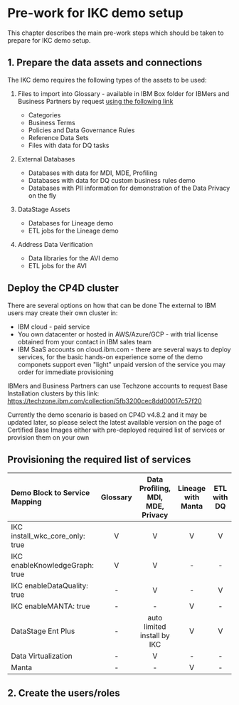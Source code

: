 # Pre-work for IKC demo setup

This chapter describes the main pre-work steps which should be taken to prepare for IKC demo setup.

## 1. Prepare the data assets and connections

The IKC demo requires the following types of the assets to be used:

1. Files to import into Glossary - available in IBM Box folder for IBMers and Business Partners by request [using the following link](https://ibm.box.com/s/6vp8b2ooaldso8df0h0n8n1f2zku75qa)

   - Categories
   - Business Terms
   - Policies and Data Governance Rules
   - Reference Data Sets
   - Files with data for DQ tasks

2. External Databases

   - Databases with data for MDI, MDE, Profiling
   - Databases with data for DQ custom business rules demo
   - Databases with PII information for demonstration of the Data Privacy on the fly

3. DataStage Assets

   - Databases for Lineage demo
   - ETL jobs for the Lineage demo

4. Address Data Verification
   - Data libraries for the AVI demo
   - ETL jobs for the AVI

## Deploy the CP4D cluster

There are several options on how that can be done
The external to IBM users may create their own cluster in:

- IBM cloud - paid service
- You own datacenter or hosted in AWS/Azure/GCP - with trial license obtained from your contact in IBM sales team
- IBM SaaS accounts on cloud.ibm.com - there are several ways to deploy services, for the basic hands-on experience some of the demo componets support even "light" unpaid version of the service you may order for immediate provisioning

IBMers and Business Partners can use Techzone accounts to request Base Installation clusters by this link: https://techzone.ibm.com/collection/5fb3200cec8dd00017c57f20

Currently the demo scenario is based on CP4D v4.8.2 and it may be updated later, so please select the latest available version on the page of Certified Base Images either with pre-deployed required list of services or provision them on your own

## Provisioning the required list of services

| Demo Block to Service Mapping   | Glossary | Data Profiling, MDI, MDE, Privacy | Lineage with Manta | ETL with DQ |
| :------------------------------ | :------: | :-------------------------------: | :----------------: | :---------: |
| IKC install_wkc_core_only: true |    V     |                 V                 |         V          |      V      |
| IKC enableKnowledgeGraph: true  |    V     |                 V                 |         -          |      -      |
| IKC enableDataQuality: true     |    -     |                 V                 |         -          |      V      |
| IKC enableMANTA: true           |    -     |                 -                 |         V          |      -      |
| DataStage Ent Plus              |    -     |    auto limited install by IKC    |         V          |      V      |
| Data Virtualization             |    -     |                 V                 |         -          |      -      |
| Manta                           |    -     |                 -                 |         V          |      -      |

## 2. Create the users/roles
